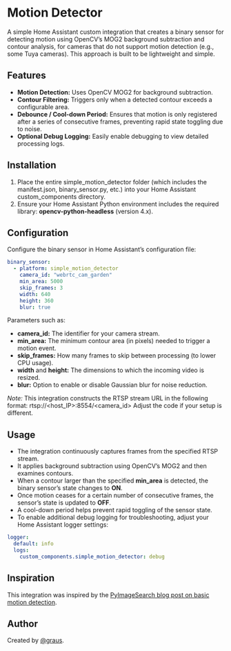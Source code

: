 # Motion Detector

A simple Home Assistant custom integration that creates a binary sensor for detecting motion using OpenCV’s MOG2 background subtraction and contour analysis, for cameras that do not support motion detection (e.g., some Tuya cameras). This approach is built to be lightweight and simple. 

## Features

- **Motion Detection:** Uses OpenCV MOG2 for background subtraction.
- **Contour Filtering:** Triggers only when a detected contour exceeds a configurable area.
- **Debounce / Cool-down Period:** Ensures that motion is only registered after a series of consecutive frames, preventing rapid state toggling due to noise.
- **Optional Debug Logging:** Easily enable debugging to view detailed processing logs.

## Installation

1. Place the entire simple_motion_detector folder (which includes the manifest.json, binary_sensor.py, etc.) into your Home Assistant custom_components directory.
2. Ensure your Home Assistant Python environment includes the required library:
   **opencv-python-headless** (version 4.x).

## Configuration

Configure the binary sensor in Home Assistant’s configuration file:

```yaml
binary_sensor:
  - platform: simple_motion_detector
    camera_id: "webrtc_cam_garden"
    min_area: 5000
    skip_frames: 3
    width: 640
    height: 360
    blur: true
```

Parameters such as:
- **camera_id:** The identifier for your camera stream.
- **min_area:** The minimum contour area (in pixels) needed to trigger a motion event.
- **skip_frames:** How many frames to skip between processing (to lower CPU usage).
- **width** and **height:** The dimensions to which the incoming video is resized.
- **blur:** Option to enable or disable Gaussian blur for noise reduction.

*Note:* This integration constructs the RTSP stream URL in the following format:
rtsp://<host_IP>:8554/<camera_id>
Adjust the code if your setup is different.

## Usage

- The integration continuously captures frames from the specified RTSP stream.
- It applies background subtraction using OpenCV’s MOG2 and then examines contours.
- When a contour larger than the specified **min_area** is detected, the binary sensor’s state changes to **ON**.
- Once motion ceases for a certain number of consecutive frames, the sensor’s state is updated to **OFF**.
- A cool-down period helps prevent rapid toggling of the sensor state.
- To enable additional debug logging for troubleshooting, adjust your Home Assistant logger settings:
```yaml
logger:
  default: info
  logs:
    custom_components.simple_motion_detector: debug
```

## Inspiration

This integration was inspired by the [PyImageSearch blog post on basic motion detection](https://pyimagesearch.com/2015/05/25/basic-motion-detection-and-tracking-with-python-and-opencv/).

## Author

Created by [@graus](https://github.com/graus).
